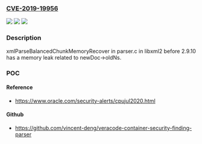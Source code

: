 ### [CVE-2019-19956](https://cve.mitre.org/cgi-bin/cvename.cgi?name=CVE-2019-19956)
![](https://img.shields.io/static/v1?label=Product&message=n%2Fa&color=blue)
![](https://img.shields.io/static/v1?label=Version&message=n%2Fa&color=blue)
![](https://img.shields.io/static/v1?label=Vulnerability&message=n%2Fa&color=brighgreen)

### Description

xmlParseBalancedChunkMemoryRecover in parser.c in libxml2 before 2.9.10 has a memory leak related to newDoc->oldNs.

### POC

#### Reference
- https://www.oracle.com/security-alerts/cpujul2020.html

#### Github
- https://github.com/vincent-deng/veracode-container-security-finding-parser

